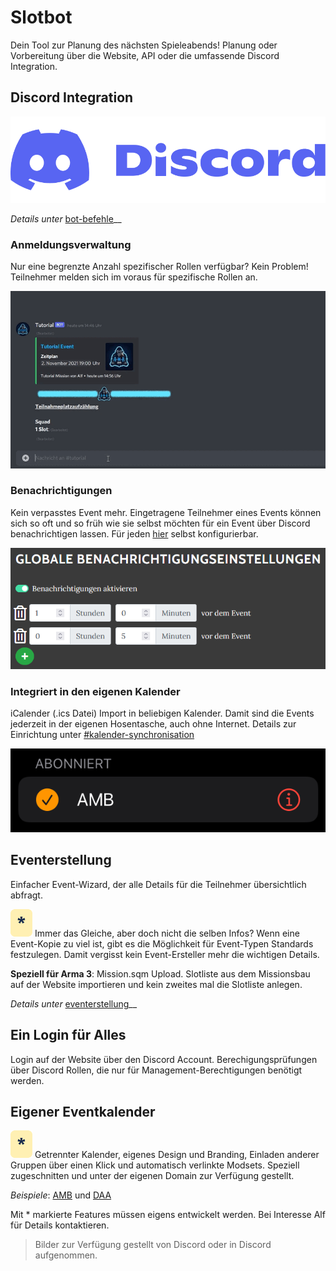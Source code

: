 # Slotbot

Dein Tool zur Planung des nächsten Spieleabends! Planung oder Vorbereitung über die Website, API oder die umfassende Discord Integration.

## Discord Integration

![](../.gitbook/assets/Discord-Logo+Wordmark-Color.png)

_Details unter_ [bot-befehle](bot-befehle/ "mention")__

### Anmeldungsverwaltung

Nur eine begrenzte Anzahl spezifischer Rollen verfügbar? Kein Problem! Teilnehmer melden sich im voraus für spezifische Rollen an.

![](../.gitbook/assets/Slotbot-Slot.gif)

### Benachrichtigungen

Kein verpasstes Event mehr. Eingetragene Teilnehmer eines Events können sich so oft und so früh wie sie selbst möchten für ein Event über Discord benachrichtigen lassen. Für jeden [hier](https://armamachtbock.de/profile/me) selbst konfigurierbar.

![](../.gitbook/assets/Slotbot-Notifications.png)

### Integriert in den eigenen Kalender

iCalender (.ics Datei) Import in beliebigen Kalender. Damit sind die Events jederzeit in der eigenen Hosentasche, auch ohne Internet. Details zur Einrichtung unter [#kalender-synchronisation](eventkalender.md#kalender-synchronisation "mention")

![](../.gitbook/assets/Slotbot-AppleCalendar-Create9.PNG)

## Eventerstellung

Einfacher Event-Wizard, der alle Details für die Teilnehmer übersichtlich abfragt.

![](../.gitbook/assets/Badge-Star.png) Immer das Gleiche, aber doch nicht die selben Infos? Wenn eine Event-Kopie zu viel ist, gibt es die Möglichkeit für Event-Typen Standards festzulegen. Damit vergisst kein Event-Ersteller mehr die wichtigen Details.

**Speziell für Arma 3**: Mission.sqm Upload. Slotliste aus dem Missionsbau auf der Website importieren und kein zweites mal die Slotliste anlegen.

_Details unter_ [eventerstellung](eventerstellung/ "mention")__

## Ein Login für Alles

Login auf der Website über den Discord Account. Berechigungsprüfungen über Discord Rollen, die nur für Management-Berechtigungen benötigt werden.

## Eigener Eventkalender

![](../.gitbook/assets/Badge-Star.png) Getrennter Kalender, eigenes Design und Branding, Einladen anderer Gruppen über einen Klick und automatisch verlinkte Modsets. Speziell zugeschnitten und unter der eigenen Domain zur Verfügung gestellt.

_Beispiele_: [AMB](https://armamachtbock.de/events) und [DAA](https://events.deutsche-arma-allianz.de/events)



Mit \* markierte Features müssen eigens entwickelt werden. Bei Interesse Alf für Details kontaktieren.

> Bilder zur Verfügung gestellt von Discord oder in Discord aufgenommen.
